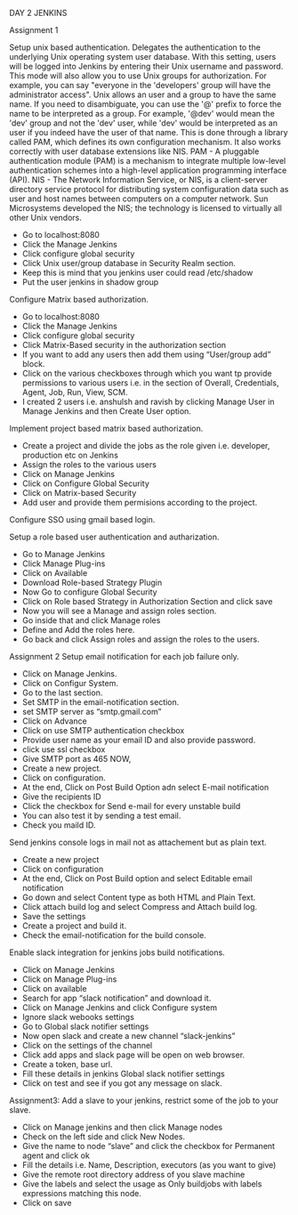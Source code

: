 DAY 2 JENKINS

Assignment 1

Setup unix based authentication. 
Delegates the authentication to the underlying Unix operating system user database. With this setting, users will be logged into Jenkins by entering their Unix username and password. 
This mode will also allow you to use Unix groups for authorization. For example, you can say "everyone in the 'developers' group will have the administrator access". 
Unix allows an user and a group to have the same name. If you need to disambiguate, you can use the '@' prefix to force the name to be interpreted as a group. For example, '@dev' would mean the 'dev' group and not the 'dev' user, while 'dev' would be interpreted as an user if you indeed have the user of that name. 
This is done through a library called PAM, which defines its own configuration mechanism. It also works correctly with user database extensions like NIS. 
PAM - A pluggable authentication module (PAM) is a mechanism to integrate multiple low-level authentication schemes into a high-level application programming interface (API).
NIS - The Network Information Service, or NIS, is a client-server directory service protocol for distributing system configuration data such as user and host names between computers on a computer network. Sun Microsystems developed the NIS; the technology is licensed to virtually all other Unix vendors.
- Go to localhost:8080
- Click the Manage Jenkins
- Click configure global security
- Click Unix user/group database in Security Realm section.
- Keep this is mind that you jenkins user could read /etc/shadow
- Put the user jenkins in shadow group











Configure Matrix based authorization. 
- Go to localhost:8080
- Click the Manage Jenkins
- Click configure global security
- Click Matrix-Based security in the authorization section
- If you want to add any users then add them using “User/group add”  block.
- Click on the various checkboxes through which you want tp provide permissions to various users i.e. in the section of Overall, Credentials, Agent, Job, Run, View, SCM.
- I created 2 users i.e. anshulsh and ravish by clicking Manage User  in Manage Jenkins and then Create User  option.
  
Implement project based matrix based authorization.
- Create a project and divide the jobs as the role given i.e. developer, production etc on Jenkins
- Assign the roles to the various users
- Click on Manage Jenkins
- Click on Configure Global Security
- Click on Matrix-based Security
- Add user and provide them permisions according to the project.


Configure SSO using gmail based login. 

Setup a role based user authentication and autharization. 
- Go to Manage Jenkins
- Click Manage Plug-ins
- Click on Available
- Download Role-based Strategy Plugin
- Now Go to configure Global Security
- Click on Role based Strategy in Authorization Section and click save
- Now you will see a Manage and assign roles section.
- Go inside that and click Manage roles
- Define and Add the roles here.
- Go back and click Assign roles and assign the roles to the users.










Assignment 2
Setup email notification for each job failure only. 
- Click on Manage Jenkins.
- Click on Configur System.
- Go to the last section.
- Set SMTP in the email-notification section.
- set SMTP server as “smtp.gmail.com”
- Click on Advance
- Click on use SMTP authentication checkbox
- Provide user name as your email ID and also provide password.
- click use ssl checkbox
- Give SMTP port as 465
NOW,
- Create a new project.
- Click on configuration.
- At the end, Click on Post Build Option adn select E-mail notification
- Give the recipients ID
- Click the checkbox for Send e-mail for every unstable build
- You can also test it by sending a test email.
- Check you maild ID.

Send jenkins console logs in mail not as attachement but as plain text. 
- Create a new project
- Click on configuration
- At the end, Click on Post Build option and select Editable email notification
- Go down and select Content type as both HTML and Plain Text.
- Click attach build log and select Compress and Attach build log.
- Save the settings
- Create a project and build it.
- Check the email-notification for the build console.

Enable slack integration for jenkins jobs build notifications. 
- Click on Manage Jenkins
- Click on Manage Plug-ins
- Click on available
- Search for app “slack notification” and download it.
- Click on Manage Jenkins and click Configure system
- Ignore slack webooks settings
- Go to Global slack notifier settings
- Now open slack and create a new channel “slack-jenkins”
- Click on the settings of the channel
- Click add apps and slack page will be open on web browser.
- Create a token, base url.
- Fill these details in jenkins Global slack notifier settings
- Click on test and see if you got any message on slack.


Assignment3:
Add a slave to your jenkins, restrict some of the job to your slave. 
- Click on Manage jenkins and then click Manage nodes
- Check on the left side and click New Nodes.
- Give the name to node “slave” and click the checkbox for Permanent agent and click ok
- Fill the details i.e. Name, Description, executors (as you want to give)
- Give the remote root directory address of you slave machine
- Give the labels and select the usage as Only buildjobs with labels expressions matching this node.
- Click on save
